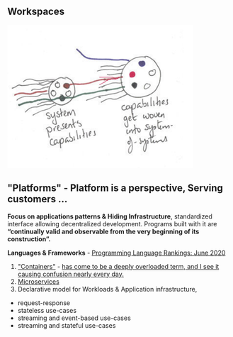 ## Workspaces

![](/images/systemsofsystems.png)

## "Platforms" - Platform is a perspective, Serving customers ...

**Focus on applications patterns & Hiding Infrastructure**, standardized interface allowing decentralized development. Programs built with it are **“continually valid and observable from the very beginning of its construction”.**

**Languages & Frameworks** - [Programming Language Rankings: June 2020](https://redmonk.com/sogrady/2020/07/27/language-rankings-6-20/)

1. ["Containers"](https://www.michaelnygard.com/blog/2018/09/joyful-isolation) - [has come to be a deeply overloaded term, and I see it causing confusion nearly every day.](https://twitter.com/MarcJBrooker/status/1222217458028707841)
2. [Microservices](../Patterns/microservices-demo.md)
3. Declarative model for Workloads & Application infrastructure, 
* request-response
* stateless use-cases
* streaming and event-based use-cases
* streaming and stateful use-cases






